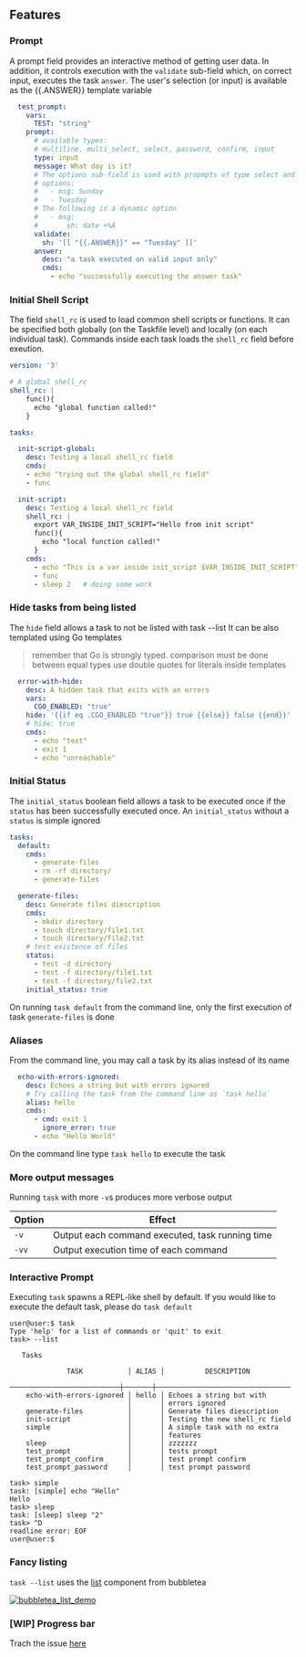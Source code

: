 ## Features

### Prompt

A prompt field provides an interactive method of getting user data.
In addition, it controls execution with the `validate` sub-field
which, on correct input, executes the task `answer`.
The user's selection (or input) is available as the {{.ANSWER}} template variable
```yaml
  test_prompt:
    vars:
      TEST: "string"
    prompt:
      # available types:
      # multiline, multi_select, select, password, confirm, input
      type: input
      message: What day is it?
      # The options sub-field is used with propmpts of type select and multi_select
      # options:
      #   - msg: Sunday
      #   - Tuesday
      # The following is a dynamic option
      #   - msg:
      #       sh: date +%A
      validate:
        sh: '[[ "{{.ANSWER}}" == "Tuesday" ]]'
      answer:
        desc: "a task executed on valid input only"
        cmds:
          - echo "successfully executing the answer task"
```

### Initial Shell Script

The field `shell_rc` is used to load common shell scripts or functions.
It can be specified both globally (on the Taskfile level) and locally 
(on each individual task). Commands inside each task loads the
`shell_rc` field before exeution.
```yaml
version: '3'

# A global shell_rc
shell_rc: |
    func(){
      echo "global function called!"
    }

tasks:

  init-script-global:
    desc: Testing a local shell_rc field
    cmds:
    - echo "trying out the global shell_rc field"
    - func

  init-script:
    desc: Testing a local shell_rc field
    shell_rc: |
      export VAR_INSIDE_INIT_SCRIPT="Hello from init script"
      func(){
        echo "local function called!"
      }
    cmds:
      - echo "This is a var inside init_script $VAR_INSIDE_INIT_SCRIPT"
      - func
      - sleep 2   # doing some work
```

### Hide tasks from being listed

The `hide` field allows a task to not be listed with task --list
It can be also templated using Go templates
> remember that Go is strongly typed. comparison must be done between equal types
> use double quotes for literals inside templates

```yaml
  error-with-hide:
    desc: A hidden task that exits with an errors
    vars:
      CGO_ENABLED: "true"
    hide: '{{if eq .CGO_ENABLED "true"}} true {{else}} false {{end}}'
    # hide: true
    cmds:
      - echo "text"
      - exit 1
      - echo "unreachable"
  ```
### Initial Status
The `initial_status` boolean field allows a task  to be executed 
once if the `status` has been successfully executed once.
An `initial_status` without a `status` is simple ignored

```yaml
tasks:
  default:
    cmds:
      - generate-files
      - rm -rf directory/
      - generate-files

  generate-files:
    desc: Generate files diescription
    cmds:
      - mkdir directory
      - touch directory/file1.txt
      - touch directory/file2.txt
    # test existence of files
    status:
      - test -d directory
      - test -f directory/file1.txt
      - test -f directory/file2.txt
    initial_status: true

```
On running `task default` from the command line, only the first execution of task `generate-files` is done

### Aliases
From the command line, you may call a task by its alias instead of its name
```yaml
  echo-with-errors-ignored:
    desc: Echoes a string but with errors ignored
    # Try calling the task from the command line as `task hello`
    alias: hello
    cmds:
      - cmd: exit 1
        ignore_error: true
      - echo "Hello World"
```
On the command line type `task hello` to execute the task

### More output messages
Running `task` with more `-v`s produces more verbose output

| Option   | Effect    |
|--------------- | --------------- |
| `-v`   | Output each command executed, task running time   |
| `-vv`   | Output execution time of each command |


### Interactive Prompt
Executing `task` spawns a REPL-like shell by default. If you would like to execute the default task, please do `task default`
```
user@user:$ task
Type 'help' for a list of commands or 'quit' to exit 
task> --list

   Tasks                                                                      
                                                                              
              TASK           │ ALIAS │          DESCRIPTION                   
  ───────────────────────────┼───────┼─────────────────────────────────       
    echo-with-errors-ignored │ hello │ Echoes a string but with               
                             │       │ errors ignored                         
    generate-files           │       │ Generate files diescription            
    init-script              │       │ Testing the new shell_rc field         
    simple                   │       │ A simple task with no extra            
                             │       │ features                               
    sleep                    │       │ zzzzzzz                                
    test_prompt              │       │ tests prompt                           
    test_prompt_confirm      │       │ test prompt confirm                    
    test_prompt_password     │       │ test prompt password                   

task> simple
task: [simple] echo "Hello"
Hello
task> sleep
task: [sleep] sleep "2"
task> ^D
readline error: EOF
user@user:$ 
```

### Fancy listing
`task --list` uses the [list](https://github.com/charmbracelet/bubbles#list) component from bubbletea

[![bubbletea_list_demo](https://asciinema.org/a/sem2Ac3yZIUJ03HTMHyOEOq7I)](https://asciinema.org/a/sem2Ac3yZIUJ03HTMHyOEOq7I)

### [WIP] Progress bar
Trach the issue [here](https://github.com/charmbracelet/bubbletea/issues/179)

